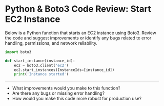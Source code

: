 # Python & Boto3 Code Review: Start EC2 Instance

Below is a Python function that starts an EC2 instance using Boto3. Review the code and suggest improvements or identify any bugs related to error handling, permissions, and network reliability.

```python
import boto3

def start_instance(instance_id):
    ec2 = boto3.client('ec2')
    ec2.start_instances(InstanceIds=[instance_id])
    print('Instance started')
```

---
- What improvements would you make to this function?
- Are there any bugs or missing error handling?
- How would you make this code more robust for production use?
